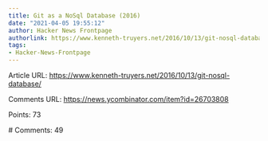 ```yaml
---
title: Git as a NoSql Database (2016)
date: "2021-04-05 19:55:12"
author: Hacker News Frontpage
authorlink: https://www.kenneth-truyers.net/2016/10/13/git-nosql-database/
tags:
- Hacker-News-Frontpage
---
```


<p>Article URL: <a href="https://www.kenneth-truyers.net/2016/10/13/git-nosql-database/">https://www.kenneth-truyers.net/2016/10/13/git-nosql-database/</a></p>
<p>Comments URL: <a href="https://news.ycombinator.com/item?id=26703808">https://news.ycombinator.com/item?id=26703808</a></p>
<p>Points: 73</p>
<p># Comments: 49</p>
